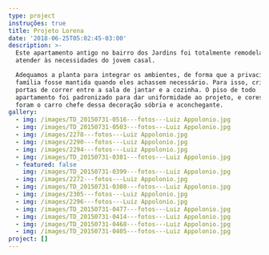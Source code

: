 ```yaml
---
type: project
instruções: true
title: Projeto Lorena
date: '2018-06-25T05:02:45-03:00'
description: >-
  Este apartamento antigo no bairro dos Jardins foi totalmente remodelado para
  atender às necessidades do jovem casal.

  Adequamos a planta para integrar os ambientes, de forma que a privacidade da
  família fosse mantida quando eles achassem necessário. Para isso, criamos
  portas de correr entre a sala de jantar e a cozinha. O piso de todo
  apartamento foi padronizado para dar uniformidade ao projeto, e cores neutras
  foram o carro chefe dessa decoração sóbria e aconchegante.  
gallery:
  - img: /images/TD_20150731-0516---fotos---Luiz Appolonio.jpg
  - img: /images/TD_20150731-0503---fotos---Luiz Appolonio.jpg
  - img: /images/2278---fotos---Luiz Appolonio.jpg
  - img: /images/2290---fotos---Luiz Appolonio.jpg
  - img: /images/2294---fotos---Luiz Appolonio.jpg
  - img: /images/TD_20150731-0381---fotos---Luiz Appolonio.jpg
  - featured: false
    img: /images/TD_20150731-0399---fotos---Luiz Appolonio.jpg
  - img: /images/2272---fotos---Luiz Appolonio.jpg
  - img: /images/TD_20150731-0308---fotos---Luiz Appolonio.jpg
  - img: /images/2305---fotos---Luiz Appolonio.jpg
  - img: /images/2296---fotos---Luiz Appolonio.jpg
  - img: /images/TD_20150731-0477---fotos---Luiz Appolonio.jpg
  - img: /images/TD_20150731-0414---fotos---Luiz Appolonio.jpg
  - img: /images/TD_20150731-0468---fotos---Luiz Appolonio.jpg
  - img: /images/TD_20150731-0405---fotos---Luiz Appolonio.jpg
project: []
---
```


